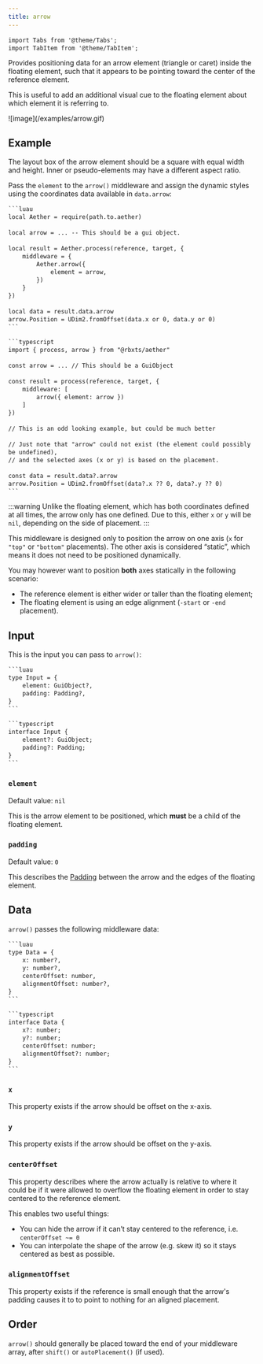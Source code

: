 ```yaml
---
title: arrow
---
```


```mdx-code-block
import Tabs from '@theme/Tabs';
import TabItem from '@theme/TabItem';
```

Provides positioning data for an arrow element (triangle or caret) inside the floating element, such that it appears to be pointing toward the center of the reference element.

This is useful to add an additional visual cue to the floating element about which element it is referring to.

<div class="text--center">
    ![image](/examples/arrow.gif)
</div>

## Example

The layout box of the arrow element should be a square with equal width and height. Inner or pseudo-elements may have a different aspect ratio.

Pass the `element` to the `arrow()` middleware and assign the dynamic styles using the coordinates data available in `data.arrow`:

<Tabs groupId="package-manager">
  <TabItem value="wally" label="luau" default>

    ```luau
    local Aether = require(path.to.aether)

    local arrow = ... -- This should be a gui object.

    local result = Aether.process(reference, target, {
        middleware = {
            Aether.arrow({
                element = arrow,
            })
        }
    })

    local data = result.data.arrow
    arrow.Position = UDim2.fromOffset(data.x or 0, data.y or 0)
    ```

  </TabItem>

  <TabItem value="roblox-ts" label="roblox-ts">

    ```typescript
    import { process, arrow } from "@rbxts/aether"

    const arrow = ... // This should be a GuiObject

    const result = process(reference, target, {
        middleware: [
            arrow({ element: arrow })
        ]
    })

    // This is an odd looking example, but could be much better

    // Just note that "arrow" could not exist (the element could possibly be undefined),
    // and the selected axes (x or y) is based on the placement.

    const data = result.data?.arrow
    arrow.Position = UDim2.fromOffset(data?.x ?? 0, data?.y ?? 0)
    ```

  </TabItem>
</Tabs>

:::warning
Unlike the floating element, which has both coordinates defined at all times, the arrow only has one defined. Due to this, either `x` or `y` will be `nil`, depending on the side of placement.
:::

This middleware is designed only to position the arrow on one axis (`x` for `"top"` or `"bottom"` placements). The other axis is considered “static”, which means it does not need to be positioned dynamically.

You may however want to position **both** axes statically in the following scenario:

-   The reference element is either wider or taller than the floating element;
-   The floating element is using an edge alignment (`-start` or `-end` placement).

## Input

This is the input you can pass to `arrow()`:

<Tabs groupId="package-manager">
  <TabItem value="wally" label="luau" default>

    ```luau
    type Input = {
        element: GuiObject?,
        padding: Padding?,
    }
    ```

  </TabItem>

  <TabItem value="roblox-ts" label="roblox-ts">

    ```typescript
    interface Input {
        element?: GuiObject;
        padding?: Padding;
    }
    ```

  </TabItem>
</Tabs>

### `element`

Default value: `nil`

This is the arrow element to be positioned, which **must** be a child of the floating element.

### `padding`

Default value: `0`

This describes the [Padding](../types#padding) between the arrow and the edges of the floating element.

## Data

`arrow()` passes the following middleware data:

<Tabs groupId="package-manager">
  <TabItem value="wally" label="luau" default>

    ```luau
    type Data = {
        x: number?,
        y: number?,
        centerOffset: number,
        alignmentOffset: number?,
    }
    ```

  </TabItem>

  <TabItem value="roblox-ts" label="roblox-ts">

    ```typescript
    interface Data {
        x?: number;
        y?: number;
        centerOffset: number;
        alignmentOffset?: number;
    }
    ```

  </TabItem>
</Tabs>

### `x`

This property exists if the arrow should be offset on the x-axis.

### `y`

This property exists if the arrow should be offset on the y-axis.

### `centerOffset`

This property describes where the arrow actually is relative to where it could be if it were allowed to overflow the floating element in order to stay centered to the reference element.

This enables two useful things:

-   You can hide the arrow if it can’t stay centered to the reference, i.e. `centerOffset ~= 0`
-   You can interpolate the shape of the arrow (e.g. skew it) so it stays centered as best as possible.

### `alignmentOffset`

This property exists if the reference is small enough that the arrow's padding causes it to
to point to nothing for an aligned placement.

## Order

`arrow()` should generally be placed toward the end of your middleware array, after `shift()` or `autoPlacement()` (if used).
